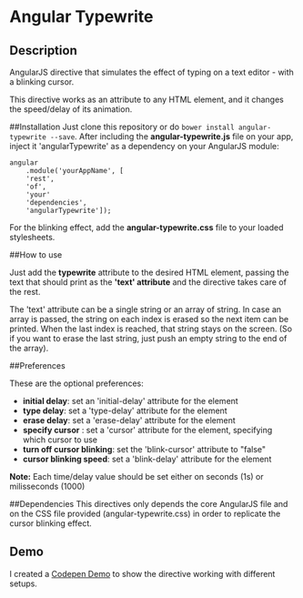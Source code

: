 Angular Typewrite
===================

## Description
AngularJS directive that simulates the effect of typing on a text editor - with a blinking cursor.

This directive works as an attribute to any HTML element, and it changes the speed/delay of its animation.


##Installation
Just clone this repository or do ``bower install angular-typewrite --save``.
After including the **angular-typewrite.js** file on your app, inject it 'angularTypewrite' as a dependency on your AngularJS module:

	angular
		.module('yourAppName', [
		'rest',
		'of',
		'your'
		'dependencies',
		'angularTypewrite']);

For the blinking effect, add the **angular-typewrite.css** file to your loaded stylesheets.

##How to use

Just add the **typewrite** attribute to the desired HTML element, passing the text that should print as the **'text' attribute** and the directive takes care of the rest.

The 'text' attribute can be a single string or an array of string. In case an array is passed, the string on each index is erased so the next item can be printed. When the last index is reached, that string stays on the screen. (So if you want to erase the last string, just push an empty string to the end of the array).

##Preferences

 These are the optional preferences:

- **initial delay**: set an 'initial-delay' attribute for the element
- **type delay**: set a 'type-delay' attribute for the element
- **erase delay**: set a 'erase-delay' attribute for the element
- **specify cursor** : set a 'cursor' attribute for the element, specifying which cursor to use
- **turn off cursor blinking**: set the 'blink-cursor' attribute  to "false"
- **cursor blinking speed**: set a 'blink-delay' attribute for the element

**Note:** Each time/delay value should be set either on seconds (1s) or milisseconds (1000)

##Dependencies
This directives only depends the core AngularJS file and on the CSS file provided (angular-typewrite.css) in order to replicate the cursor blinking effect.

## Demo

I created a [Codepen Demo](http://codepen.io/capelo/pen/Bmbgn) to show the directive working with different setups.
